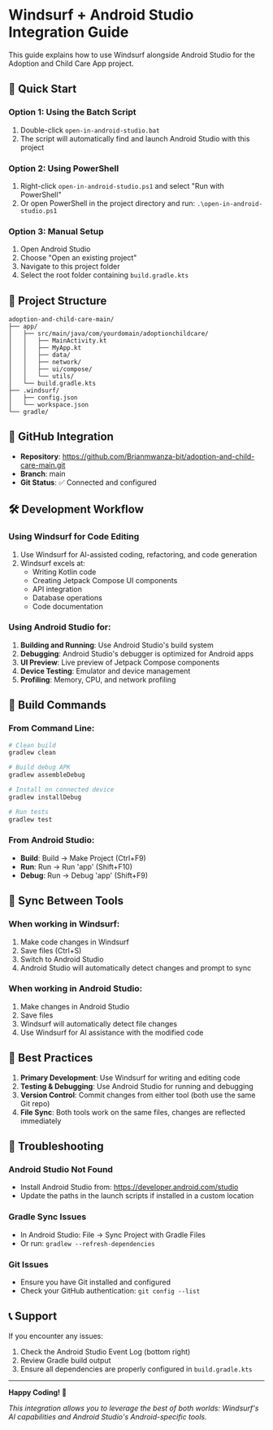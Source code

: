 # Windsurf + Android Studio Integration Guide

This guide explains how to use Windsurf alongside Android Studio for the Adoption and Child Care App project.

## 🚀 Quick Start

### Option 1: Using the Batch Script
1. Double-click `open-in-android-studio.bat`
2. The script will automatically find and launch Android Studio with this project

### Option 2: Using PowerShell
1. Right-click `open-in-android-studio.ps1` and select "Run with PowerShell"
2. Or open PowerShell in the project directory and run: `.\open-in-android-studio.ps1`

### Option 3: Manual Setup
1. Open Android Studio
2. Choose "Open an existing project"
3. Navigate to this project folder
4. Select the root folder containing `build.gradle.kts`

## 🔧 Project Structure

```
adoption-and-child-care-main/
├── app/
│   ├── src/main/java/com/yourdomain/adoptionchildcare/
│   │   ├── MainActivity.kt
│   │   ├── MyApp.kt
│   │   ├── data/
│   │   ├── network/
│   │   ├── ui/compose/
│   │   └── utils/
│   └── build.gradle.kts
├── .windsurf/
│   ├── config.json
│   └── workspace.json
└── gradle/
```

## 🔗 GitHub Integration

- **Repository**: https://github.com/Brianmwanza-bit/adoption-and-child-care-main.git
- **Branch**: main
- **Git Status**: ✅ Connected and configured

## 🛠️ Development Workflow

### Using Windsurf for Code Editing
1. Use Windsurf for AI-assisted coding, refactoring, and code generation
2. Windsurf excels at:
   - Writing Kotlin code
   - Creating Jetpack Compose UI components
   - API integration
   - Database operations
   - Code documentation

### Using Android Studio for:
1. **Building and Running**: Use Android Studio's build system
2. **Debugging**: Android Studio's debugger is optimized for Android apps
3. **UI Preview**: Live preview of Jetpack Compose components
4. **Device Testing**: Emulator and device management
5. **Profiling**: Memory, CPU, and network profiling

## 📱 Build Commands

### From Command Line:
```bash
# Clean build
gradlew clean

# Build debug APK
gradlew assembleDebug

# Install on connected device
gradlew installDebug

# Run tests
gradlew test
```

### From Android Studio:
- **Build**: Build → Make Project (Ctrl+F9)
- **Run**: Run → Run 'app' (Shift+F10)
- **Debug**: Run → Debug 'app' (Shift+F9)

## 🔄 Sync Between Tools

### When working in Windsurf:
1. Make code changes in Windsurf
2. Save files (Ctrl+S)
3. Switch to Android Studio
4. Android Studio will automatically detect changes and prompt to sync

### When working in Android Studio:
1. Make changes in Android Studio
2. Save files
3. Windsurf will automatically detect file changes
4. Use Windsurf for AI assistance with the modified code

## 🎯 Best Practices

1. **Primary Development**: Use Windsurf for writing and editing code
2. **Testing & Debugging**: Use Android Studio for running and debugging
3. **Version Control**: Commit changes from either tool (both use the same Git repo)
4. **File Sync**: Both tools work on the same files, changes are reflected immediately

## 🚨 Troubleshooting

### Android Studio Not Found
- Install Android Studio from: https://developer.android.com/studio
- Update the paths in the launch scripts if installed in a custom location

### Gradle Sync Issues
- In Android Studio: File → Sync Project with Gradle Files
- Or run: `gradlew --refresh-dependencies`

### Git Issues
- Ensure you have Git installed and configured
- Check your GitHub authentication: `git config --list`

## 📞 Support

If you encounter any issues:
1. Check the Android Studio Event Log (bottom right)
2. Review Gradle build output
3. Ensure all dependencies are properly configured in `build.gradle.kts`

---

**Happy Coding! 🎉**

*This integration allows you to leverage the best of both worlds: Windsurf's AI capabilities and Android Studio's Android-specific tools.*
